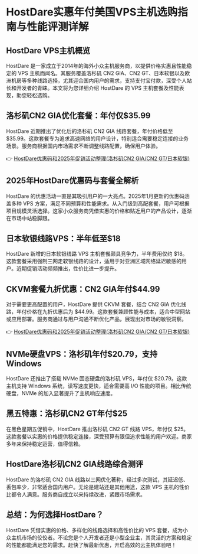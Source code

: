 # HostDare实惠年付美国VPS主机选购指南与性能评测详解

## HostDare VPS主机概览

HostDare 是一家成立于2014年的海外小众主机服务商，以提供价格实惠且性能稳定的 VPS 主机而闻名。其服务覆盖洛杉矶 CN2 GIA、CN2 GT、日本软银以及欧洲机房等多种线路选择，尤其迎合国内用户的需求，支持支付宝付款，深受个人站长和开发者的青睐。本文将为您详细介绍 HostDare 的 VPS 主机套餐及性能表现，助您轻松选购。

## 洛杉矶CN2 GIA优化套餐：年付仅$35.99

HostDare 近期推出了优化后的洛杉矶 CN2 GIA 线路套餐，年付价格低至 $35.99。这款套餐专为追求高速网络的用户设计，特别适合需要稳定连接的业务场景。服务商根据国内市场需求不断调整线路配置，确保用户体验。

👉 [HostDare优惠码和2025年促销活动整理(洛杉矶CN2 GIA/CN2 GT/日本软银)](https://bit.ly/hostdare)

## 2025年HostDare优惠码与套餐全解析

HostDare 的优惠活动一直是其吸引用户的一大亮点。2025年1月更新的优惠码涵盖多种 VPS 方案，满足不同预算和性能需求。从入门级到高配套餐，用户可根据项目规模灵活选择。这家小众服务商凭借实惠的价格和贴近用户的产品设计，逐渐在市场中站稳脚跟。

## 日本软银线路VPS：半年低至$18

HostDare 新增的日本软银线路 VPS 主机套餐颇具竞争力，半年费用仅约 $18。这款套餐采用强制三网走软银线路的设计，适用于对亚洲区域网络延迟敏感的用户。近期促销活动频频推出，性价比进一步提升。

## CKVM套餐九折优惠：CN2 GIA年付$44.99

对于需要更高配置的用户，HostDare 提供 CKVM 套餐，结合 CN2 GIA 优化线路，年付价格在九折优惠后为 $44.99。这款套餐兼顾性能与成本，适合中型网站或应用部署。服务商通过与用户沟通不断优化产品，展现出对市场的敏锐洞察。

👉 [HostDare优惠码和2025年促销活动整理(洛杉矶CN2 GIA/CN2 GT/日本软银)](https://bit.ly/hostdare)

## NVMe硬盘VPS：洛杉矶年付$20.79，支持Windows

HostDare 还推出了搭载 NVMe 固态硬盘的洛杉矶 VPS，年付仅 $20.79。这款主机支持 Windows 系统，读写速度更快，适合需要高 I/O 性能的项目。相比传统硬盘，NVMe 的加入显著提升了主机响应速度。

## 黑五特惠：洛杉矶CN2 GT年付$25

在黑色星期五促销中，HostDare 推出洛杉矶 CN2 GT 线路 VPS，年付仅 $25。这款套餐以实惠的价格提供稳定连接，深受预算有限但追求性能的用户欢迎。商家多年来保持稳定运营，值得信赖。

## HostDare洛杉矶CN2 GIA线路综合测评

HostDare 的洛杉矶 CN2 GIA 线路以三网优化著称，经过多次测试，其延迟低、丢包率少，非常适合国内用户。无论是建站还是其他用途，这款 VPS 主机的性价比都令人满意。服务商自成立以来持续改进，紧跟市场需求。

## 总结：为何选择HostDare？

HostDare 凭借实惠的价格、多样化的线路选择和高性价比的 VPS 套餐，成为小众主机市场的佼佼者。不论您是个人开发者还是小型企业主，其灵活的方案和稳定的性能都能满足您的需求。赶快了解最新优惠，开启高效的云主机体验吧！